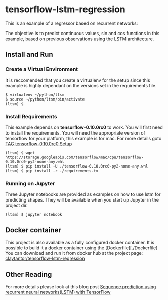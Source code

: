 # tensorflow-lstm-regression

This is an example of a regressor based on recurrent networks:

The objective is to predict continuous values, sin and cos functions in this example, based on previous observations using the LSTM architecture.

## Install and Run

### Create a Virtual Environment
It is reccomended that you create a virtualenv for the setup since this example is highly dependant on the versions set in the requirements file.

```
$ virtualenv ~/python/ltsm
$ source ~/python/ltsm/bin/activate
(ltsm) $
```

### Install Requirements
This example depends on **tensorflow-0.10.0rc0** to work. You will first need to install the requirements. You will need the appropriate version of tensorflow for your platform, this example is for mac. For more details goto [TAG tensorflow-0.10.0rc0 Setup](https://github.com/tensorflow/tensorflow/blob/v0.10.0rc0/tensorflow/g3doc/get_started/os_setup.md)
```
(ltsm) $ wget https://storage.googleapis.com/tensorflow/mac/cpu/tensorflow-0.10.0rc0-py2-none-any.whl
(ltsm) $ pip install -U ./tensorflow-0.10.0rc0-py2-none-any.whl
(ltsm) $ pip install -r ./requirements.tx
```

### Running on Jupyter
Three Jupyter notebooks are provided as examples on how to use lstm for predicting shapes. They will be available when you start up Jupyter in the project dir.

```
(ltsm) $ jupyter notebook
```

## Docker container
This project is also available as a fully configured docker container. It is possible to build it a docker container using the [Dockerfile][./Dockerfile] You can download and run it from docker hub at the project page: [claytantor/tensorflow-lstm-regression](https://hub.docker.com/r/claytantor/tensorflow-lstm-regression/~/dockerfile/)

## Other Reading
For more details please look at this blog post [Sequence prediction using recurrent neural networks(LSTM) with TensorFlow](http://mourafiq.com/2016/05/15/predicting-sequences-using-rnn-in-tensorflow.html)
